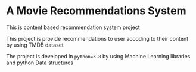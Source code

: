 # A Movie Recommendations System

This is content based recommendation system project

This project is provide recommendations to user accoding to their content by using TMDB dataset 

The project is developed in `python=3.8` by using Machine Learning libraries and python Data structures 
